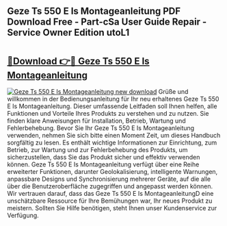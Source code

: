 ## Geze Ts 550 E Is Montageanleitung PDF Download Free - Part-cSa User Guide Repair - Service Owner Edition utoL1

# <h2><a href="http://df6h7a.blite.top/?on=Geze+Ts+550+E+Is+Montageanleitung">🔗Download 👉🔴 Geze Ts 550 E Is Montageanleitung</a></h2>

[![Geze Ts 550 E Is Montageanleitung new download](https://i.imgur.com/lujVjoI.png)](http://df6h7a.blite.top/?on=Geze+Ts+550+E+Is+Montageanleitung)
Grüße und willkommen in der Bedienungsanleitung für Ihr neu erhaltenes Geze Ts 550 E Is Montageanleitung. Dieser umfassende Leitfaden soll Ihnen helfen, alle Funktionen und Vorteile Ihres Produkts zu verstehen und zu nutzen. Sie finden klare Anweisungen für Installation, Betrieb, Wartung und Fehlerbehebung. Bevor Sie Ihr Geze Ts 550 E Is Montageanleitung verwenden, nehmen Sie sich bitte einen Moment Zeit, um dieses Handbuch sorgfältig zu lesen. Es enthält wichtige Informationen zur Einrichtung, zum Betrieb, zur Wartung und zur Fehlerbehebung des Produkts, um sicherzustellen, dass Sie das Produkt sicher und effektiv verwenden können. Geze Ts 550 E Is Montageanleitung verfügt über eine Reihe erweiterter Funktionen, darunter Geolokalisierung, intelligente Warnungen, anpassbare Designs und Synchronisierung mehrerer Geräte, auf die alle über die Benutzeroberfläche zugegriffen und angepasst werden können. Wir vertrauen darauf, dass das Geze Ts 550 E Is MontageanleitungD eine unschätzbare Ressource für Ihre Bemühungen war, Ihr neues Produkt zu meistern. Sollten Sie Hilfe benötigen, steht Ihnen unser Kundenservice zur Verfügung.
